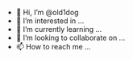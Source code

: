 - 👋 Hi, I’m @old1dog
- 👀 I’m interested in ...
- 🌱 I’m currently learning ...
- 💞️ I’m looking to collaborate on ...
- 📫 How to reach me ...

<!---
old1dog/old1dog is a ✨ special ✨ repository because its `README.md` (this file) appears on your GitHub profile.
You can click the Preview link to take a look at your changes.
--->
